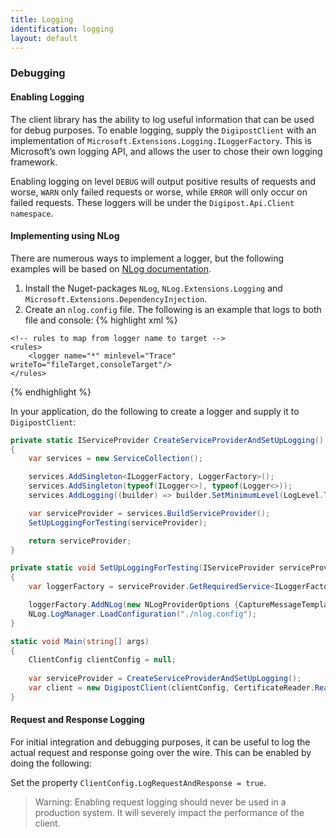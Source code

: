 ```yaml
---
title: Logging
identification: logging
layout: default
---
```


### Debugging
#### Enabling Logging
The client library has the ability to log useful information that can be used for debug purposes. 
To enable logging, supply the `DigipostClient` with an implementation of `Microsoft.Extensions.Logging.ILoggerFactory`. 
This is Microsoft’s own logging API, and allows the user to chose their own logging framework.

Enabling logging on level `DEBUG` will output positive results of requests and worse, `WARN` only failed requests or worse, while `ERROR` will only occur on failed requests.
These loggers will be under the `Digipost.Api.Client namespace`.

#### Implementing using NLog
There are numerous ways to implement a logger, but the following examples will be based on [NLog documentation](https://github.com/NLog/NLog.Extensions.Logging/wiki/Getting-started-with-.NET-Core-2---Console-application).

1. Install the Nuget-packages `NLog`, `NLog.Extensions.Logging` and `Microsoft.Extensions.DependencyInjection`.
1. Create an `nlog.config` file. The following is an example that logs to both file and console:
{% highlight xml %}
<?xml version="1.0" encoding="utf-8"?>

<!-- XSD manual extracted from package NLog.Schema: https://www.nuget.org/packages/NLog.Schema-->
<nlog xmlns="http://www.nlog-project.org/schemas/NLog.xsd" xsi:schemaLocation="NLog NLog.xsd"
      xmlns:xsi="http://www.w3.org/2001/XMLSchema-instance"
      autoReload="true"
      internalLogFile="c:\temp\console-example-internal.log"
      internalLogLevel="Info">
    <!-- the targets to write to -->
    <targets>
        <!-- write logs to file -->
        <target xsi:type="File"
                name="fileTarget"
                fileName="${specialfolder:folder=UserProfile}/logs/digipost-api-client-dotnet/digipost-api-client-dotnet.log"
                layout="${date}|${level:uppercase=true}|${message} ${exception}|${logger}|${all-event-properties}"
                archiveEvery="Day"
                archiveNumbering="Date"
                archiveDateFormat="yyyy-MM-dd"/>
        <target xsi:type="Console"
                name="consoleTarget"
                layout="${date}|${level:uppercase=true}|${message} ${exception}|${logger}|${all-event-properties}" />
    </targets>

    <!-- rules to map from logger name to target -->
    <rules>
        <logger name="*" minlevel="Trace" writeTo="fileTarget,consoleTarget"/>
    </rules>
</nlog>
{% endhighlight %}

In your application, do the following to create a logger and supply it to `DigipostClient`:

```csharp
private static IServiceProvider CreateServiceProviderAndSetUpLogging()
{
    var services = new ServiceCollection();

    services.AddSingleton<ILoggerFactory, LoggerFactory>();
    services.AddSingleton(typeof(ILogger<>), typeof(Logger<>));
    services.AddLogging((builder) => builder.SetMinimumLevel(LogLevel.Trace));

    var serviceProvider = services.BuildServiceProvider();
    SetUpLoggingForTesting(serviceProvider);

    return serviceProvider;
}

private static void SetUpLoggingForTesting(IServiceProvider serviceProvider)
{
    var loggerFactory = serviceProvider.GetRequiredService<ILoggerFactory>();

    loggerFactory.AddNLog(new NLogProviderOptions {CaptureMessageTemplates = true, CaptureMessageProperties = true});
    NLog.LogManager.LoadConfiguration("./nlog.config");
}

static void Main(string[] args)
{
    ClientConfig clientConfig = null;
    
    var serviceProvider = CreateServiceProviderAndSetUpLogging();
    var client = new DigipostClient(clientConfig, CertificateReader.ReadCertificate(), serviceProvider.GetService<ILoggerFactory>());
}
```


#### Request and Response Logging
For initial integration and debugging purposes, it can be useful to log the actual request and response going over the wire. This can be enabled by doing the following:

Set the property `ClientConfig.LogRequestAndResponse = true`.

> Warning: Enabling request logging should never be used in a production system. It will severely impact the performance of the client.
